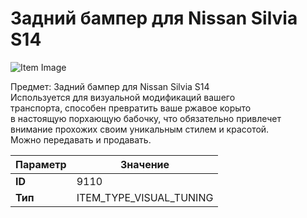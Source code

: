# Задний бампер для Nissan Silvia S14

![Item Image](../img/9110.webp?raw=true)

Предмет: Задний бампер для Nissan Silvia S14<br>Используется для визуальной модификаций вашего<br>транспорта, способен превратить ваше ржавое корыто<br>в настоящую порхающую бабочку, что обязательно привлечет<br>внимание прохожих своим уникальным стилем и красотой.<br>Можно передавать и продавать.


| Параметр | Значение |
|----------|----------|
| **ID** | 9110 |
| **Тип** | ITEM_TYPE_VISUAL_TUNING |

